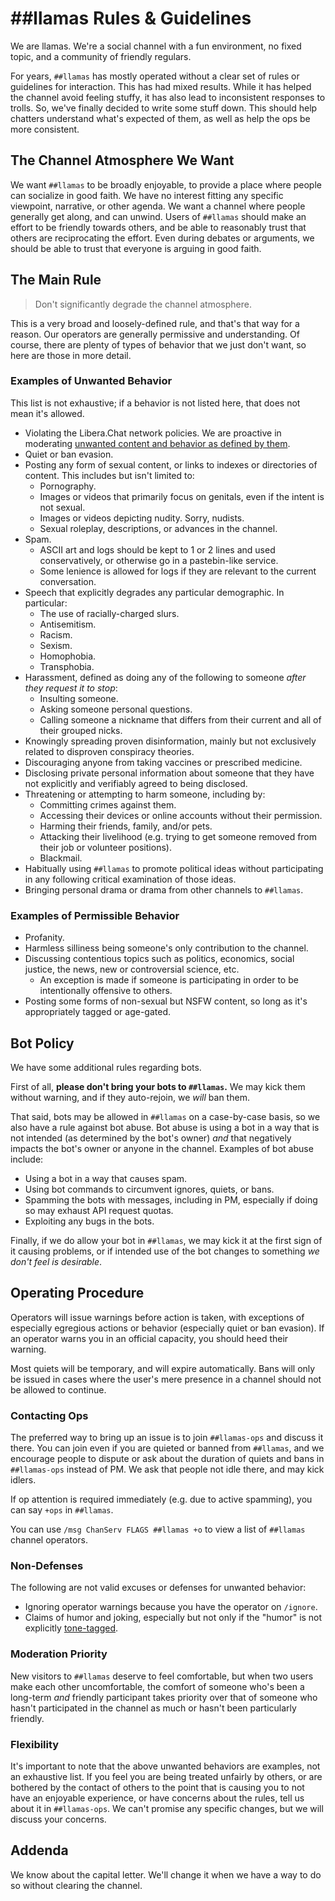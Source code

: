 # ##llamas Rules & Guidelines

We are llamas. We're a social channel with a fun environment, no fixed topic, and a community of friendly regulars.

For years, `##llamas` has mostly operated without a clear set of rules or guidelines for interaction.
This has had mixed results. While it has helped the channel avoid feeling stuffy,
it has also lead to inconsistent responses to trolls.
So, we've finally decided to write some stuff down.
This should help chatters understand what's expected of them,
as well as help the ops be more consistent.

## The Channel Atmosphere We Want

We want `##llamas` to be broadly enjoyable, to provide a place where people can socialize in good faith.
We have no interest fitting any specific viewpoint, narrative, or other agenda.
We want a channel where people generally get along, and can unwind.
Users of `##llamas` should make an effort to be friendly towards others,
and be able to reasonably trust that others are reciprocating the effort.
Even during debates or arguments, we should be able to trust that everyone is arguing in good faith.

## The Main Rule

> Don't significantly degrade the channel atmosphere.

This is a very broad and loosely-defined rule, and that's that way for a reason.
Our operators are generally permissive and understanding.
Of course, there are plenty of types of behavior that we just don't want,
so here are those in more detail.

### Examples of Unwanted Behavior

This list is not exhaustive; if a behavior is not listed here, that does not mean it's allowed.

* Violating the Libera.Chat network policies. We are proactive in moderating [unwanted content and behavior as defined by them](https://libera.chat/policies#unwanted-content-and-behaviour).
* Quiet or ban evasion.
* Posting any form of sexual content, or links to indexes or directories of content. This includes but isn't limited to:
	* Pornography.
	* Images or videos that primarily focus on genitals, even if the intent is not sexual.
	* Images or videos depicting nudity. Sorry, nudists.
	* Sexual roleplay, descriptions, or advances in the channel.
* Spam.
	* ASCII art and logs should be kept to 1 or 2 lines and used conservatively, or otherwise go in a pastebin-like service.
	* Some lenience is allowed for logs if they are relevant to the current conversation.
* Speech that explicitly degrades any particular demographic. In particular:
	* The use of racially-charged slurs.
	* Antisemitism.
	* Racism.
	* Sexism.
	* Homophobia.
	* Transphobia.
* Harassment, defined as doing any of the following to someone _after they request it to stop_:
	* Insulting someone.
	* Asking someone personal questions.
	* Calling someone a nickname that differs from their current and all of their grouped nicks.
* Knowingly spreading proven disinformation, mainly but not exclusively related to disproven conspiracy theories.
* Discouraging anyone from taking vaccines or prescribed medicine.
* Disclosing private personal information about someone that they have not explicitly and verifiably agreed to being disclosed.
* Threatening or attempting to harm someone, including by:
	* Committing crimes against them.
	* Accessing their devices or online accounts without their permission.
	* Harming their friends, family, and/or pets.
	* Attacking their livelihood (e.g. trying to get someone removed from their job or volunteer positions).
	* Blackmail.
* Habitually using `##llamas` to promote political ideas without participating in any following critical examination of those ideas.
* Bringing personal drama or drama from other channels to `##llamas`.

### Examples of Permissible Behavior

* Profanity.
* Harmless silliness being someone's only contribution to the channel.
* Discussing contentious topics such as politics, economics, social justice, the news, new or controversial science, etc.
	* An exception is made if someone is participating in order to be intentionally offensive to others.
* Posting some forms of non-sexual but NSFW content, so long as it's appropriately tagged or age-gated.

## Bot Policy

We have some additional rules regarding bots.

First of all, __please don't bring your bots to `##llamas`.__
We may kick them without warning, and if they auto-rejoin, we _will_ ban them.

That said, bots may be allowed in `##llamas` on a case-by-case basis,
so we also have a rule against bot abuse.
Bot abuse is using a bot in a way that is not intended (as determined by the bot's owner)
_and_ that negatively impacts the bot's owner or anyone in the channel.
Examples of bot abuse include:
* Using a bot in a way that causes spam.
* Using bot commands to circumvent ignores, quiets, or bans.
* Spamming the bots with messages, including in PM, especially if doing so may exhaust API request quotas.
* Exploiting any bugs in the bots.

Finally, if we do allow your bot in `##llamas`,
we may kick it at the first sign of it causing problems,
or if intended use of the bot changes to something _we don't feel is desirable_.

## Operating Procedure

Operators will issue warnings before action is taken, with exceptions of especially egregious actions or behavior (especially quiet or ban evasion).
If an operator warns you in an official capacity, you should heed their warning.

Most quiets will be temporary, and will expire automatically.
Bans will only be issued in cases where the user's mere presence in a channel should not be allowed to continue.

### Contacting Ops

The preferred way to bring up an issue is to join `##llamas-ops` and discuss it there.
You can join even if you are quieted or banned from `##llamas`,
and we encourage people to dispute or ask about the duration of quiets and bans
in `##llamas-ops` instead of PM.
We ask that people not idle there, and may kick idlers.

If op attention is required immediately (e.g. due to active spamming),
you can say `+ops` in `##llamas`.

You can use `/msg ChanServ FLAGS ##llamas +o` to view a list of `##llamas` channel operators.

### Non-Defenses

The following are not valid excuses or defenses for unwanted behavior:
* Ignoring operator warnings because you have the operator on `/ignore`.
* Claims of humor and joking, especially but not only if the "humor" is not explicitly [tone-tagged](https://tonetags.carrd.co/).

### Moderation Priority

New visitors to `##llamas` deserve to feel comfortable, but when two users make each other uncomfortable,
the comfort of someone who's been a long-term _and_ friendly participant takes priority
over that of someone who hasn't participated in the channel as much or hasn't been particularly friendly.

### Flexibility

It's important to note that the above unwanted behaviors are examples, not an exhaustive list.
If you feel you are being treated unfairly by others,
or are bothered by the contact of others to the point that is causing you to not have an enjoyable experience,
or have concerns about the rules,
tell us about it in `##llamas-ops`.
We can't promise any specific changes, but we will discuss your concerns.

## Addenda

We know about the capital letter. We'll change it when we have a way to do so without clearing the channel.
